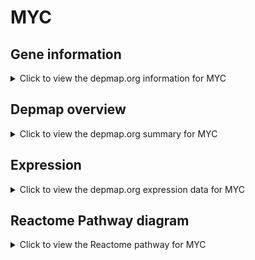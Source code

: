 <h1>MYC</h1>

<h2>Gene information</h2>
<details>
  <summary>Click to view the depmap.org information for MYC</summary>
  <p><a href="https://depmap.org/portal/gene/MYC?tab=about" target="_BLANK">Open page in a new tab...</a></p>
  <iframe src="https://depmap.org/portal/gene/MYC?tab=about" style="border:none;width:100%;height:800px"></iframe>
</details>

<h2>Depmap overview</h2>
<details>
  <summary>Click to view the depmap.org summary for MYC</summary>
  <p><a href="https://depmap.org/portal/gene/MYC?tab=overview" target="_BLANK">Open page in a new tab...</a></p>
  <iframe src="https://depmap.org/portal/gene/MYC?tab=overview" style="border:none;width:100%;height:800px"></iframe>
</details>

<h2>Expression</h2>
<details>
  <summary>Click to view the depmap.org expression data for MYC</summary>
  <p><a href="https://depmap.org/portal/gene/MYC?tab=characterization" target="_BLANK">Open page in a new tab...</a></p>
  <iframe src="https://depmap.org/portal/gene/MYC?tab=characterization" style="border:none;width:100%;height:800px"></iframe>
</details>



<h2>Reactome Pathway diagram</h2>
<details>
  <summary>Click to view the Reactome pathway for MYC</summary>
  <p><a href="https://reactome.org/PathwayBrowser/#/R-HSA-9018519" target="_BLANK">Open page in a new tab...</a></p>
  <p>Estrogen-dependent gene expression</p>
<iframe src="https://reactome.org/PathwayBrowser/#/R-HSA-9018519" style="border:none;width:100%;height:800px"></iframe>
</details>



